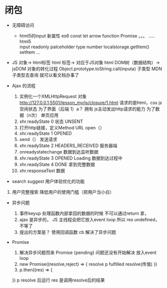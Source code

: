 #  闭包
   - 无障碍访问
     - html5的input 新属性
     es6  const let arrow function Promise 。。。
     .....
     html5  <!DOCTYPE html>  
       input readonly palceholder type number 
       localstorage.getItem()    setItem
       ...
   - JS 对象-> html标签
     html 标签-> 对应于JS对象
     html DOM树（数据结构）-> jsDOM 对象的转化过程
     Object.prototype.toString.call(inputa) 子类型
     MDN  子类型去查询 就可以看文档办事了

   - Ajax 的流程
     1. 实例化一个XMLHttpRequest 对象
     http://127.0.0.1:5501/lesson_my/js/closure/1.html  请求的是html，css js 空闲状态 为了界面（后端 1）a？
        拥有 js主动发出http请求的能力  为了数据（n次）    单页应用
     2. xhr.readyState 0 状态 UNSENT
     3. 打开http链接，定义Method URL open（）
     4. xhr.readyState 1 OPENED
     5. send（） 发送请求
     6. xhr.readyState 2 HEADERS_RECEIVED 服务器端
     7. onreadystatechange 数据到达监听数据
     8. xhr.readyState 3 OPENED    Loading 数据到达过程中
     9. xhr.readyState 4 DONE 拿到完整数据
     10. xhr.responseText 数据

-   search suggest 用户体验优化的功能
   1. 用户完整搜索
      降低用户的使用门槛（把用户当小白）
-  异步问题
   1. 事件keyup
      处理函数内部拿回的数据的时候
      不可以通过return 拿，
   2. ajax 是异步的， JS 主线程会把它放入event loop
      所以 res undefined，不等了
   3. 提出的方案是？
       使用回调函数  cb
       解决了异步问题

- Promise
   1. 解决异步问题而来
       Promise {pending}  问题还没有开始解决 放入event loop
   2. new Promise((resolve,reject) => {
       resolve
       p fulfilled  resolve(传值)
   })
   3. p.then((res) => {

   })
     p resolve 后运行 res 是调用resolve后的结果